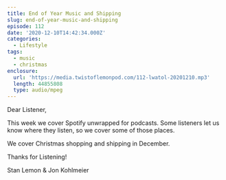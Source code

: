 ```yaml
---
title: End of Year Music and Shipping
slug: end-of-year-music-and-shipping
episode: 112
date: '2020-12-10T14:42:34.000Z'
categories:
  - Lifestyle
tags:
  - music
  - christmas
enclosure:
  url: 'https://media.twistoflemonpod.com/112-lwatol-20201210.mp3'
  length: 44855808
  type: audio/mpeg
---
```


Dear Listener,

This week we cover Spotify unwrapped for podcasts. Some listeners let us know where they listen, so we cover some of those places.

We cover Christmas shopping and shipping in December.

Thanks for Listening!

Stan Lemon & Jon Kohlmeier
